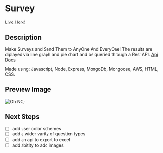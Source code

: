 # Survey
[Live Here!](https://surveyapiandcharts.herokuapp.com/#)
## Description
Make Surveys and Send Them to AnyOne And EveryOne!
The results are diplayed via line graph and pie chart and be queried through a Rest API. [Api Docs](https://surveyapiandcharts.herokuapp.com/api?) 

Made using: Javascript, Node, Express, MongoDb, Mongoose, AWS, HTML, CSS.

## Preview Image
![Oh NO](https://i.imgur.com/LCxVGz7.png);

## Next Steps 
-[ ] add user color schemes
-[ ] add a wider varity of question types 
-[ ] add an api to export to excel
-[ ] add abitity to add images
